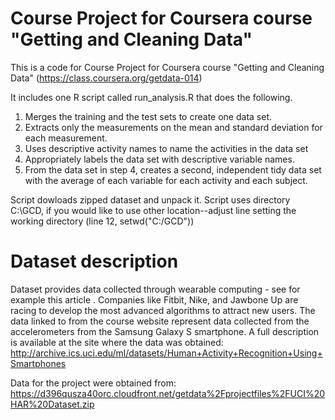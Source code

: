 # Course Project for Coursera course "Getting and Cleaning Data"
This is a code for Course Project for Coursera course "Getting and Cleaning Data" (https://class.coursera.org/getdata-014)

It includes one R script called run_analysis.R that does the following. 
1. Merges the training and the test sets to create one data set.
2. Extracts only the measurements on the mean and standard deviation for each measurement. 
3. Uses descriptive activity names to name the activities in the data set
4. Appropriately labels the data set with descriptive variable names. 
5. From the data set in step 4, creates a second, independent tidy data set with the average of each variable for each activity and each subject.

Script dowloads zipped dataset and unpack it. Script uses directory C:\GCD, if you would like to use other location--adjust line setting the working directory (line 12, setwd("C:/GCD"))

# Dataset description
Dataset provides data collected through wearable computing - see for example this article . Companies like Fitbit, Nike, and Jawbone Up are racing to develop the most advanced algorithms to attract new users. The data linked to from the course website represent data collected from the accelerometers from the Samsung Galaxy S smartphone. A full description is available at the site where the data was obtained: 
http://archive.ics.uci.edu/ml/datasets/Human+Activity+Recognition+Using+Smartphones 

Data for the project were obtained from: 
https://d396qusza40orc.cloudfront.net/getdata%2Fprojectfiles%2FUCI%20HAR%20Dataset.zip 

